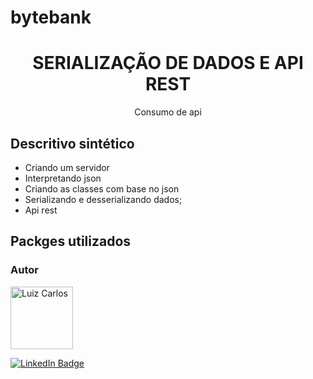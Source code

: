 # bytebank

<h1 align="center">SERIALIZAÇÃO DE DADOS E API REST</h1>

<p align="center"> Consumo de api</p>




</p>

## Descritivo sintético
 - Criando um servidor
 - Interpretando json
 - Criando as classes com base no json
 - Serializando e desserializando dados;
 - Api rest

## Packges utilizados




### Autor

<img alt="Luiz Carlos" title="Luiz Carlos" src="https://avatars.githubusercontent.com/u/29442285?s=96&v=4" height="100" width="100" />

[![LinkedIn Badge](https://img.shields.io/badge/-LUIZ_CARLOS-blue?style=flat-square&logo=Linkedin&logoColor=white&link=https://www.linkedin.com/in/luizzlcs/)](https://www.linkedin.com/in/luizzlcs/)

